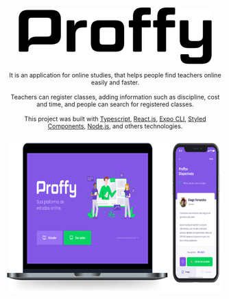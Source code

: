 <p align="center">
  <a href="https://github.com/gmass0n/proffy">
  <img src="./.github/logo.svg" alt="Proffy">
</a>
<br />
<p align="center">
  It is an application for online studies, that helps people find teachers online easily and faster.
<br />
<br />
  Teachers can register classes, adding information such as discipline, cost and time, and people can search for registered classes.
<br />
<br />
  This project was built with <a href="https://www.typescriptlang.org/" target="_blank">Typescript</a>, <a href="https://reactjs.org/" target="_blank">React.js</a>, <a href="https://expo.io/" target="_blank">Expo CLI</a>, <a href="https://styled-components.com/" target="_blank">Styled Components</a>, <a href="https://nodejs.org/" target="_blank">Node.js</a>, and others technologies.
<br />
<br />
<p align="center">
  <a href="https://github.com/gmass0n/proffy">
    <img src="./.github/webmobile.png" alt="Web & Mobile" height="350">
  </a>
</p>  
